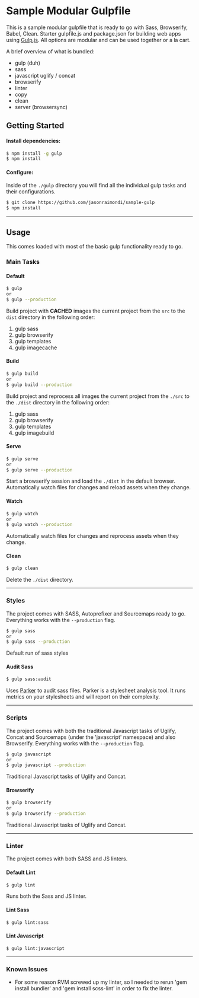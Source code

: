 # Sample Modular Gulpfile

This is a sample modular gulpfile that is ready to go with Sass, Browserify, Babel, Clean.  Starter gulpfile.js and package.json for building web apps using [Gulp.js](http://gulpjs.com/).  All options are modular and can be used together or a la cart.

A brief overview of what is bundled:

* gulp (duh)
* sass
* javascript uglify / concat
* browserify
* linter
* copy
* clean
* server (browsersync)

## Getting Started

#### Install dependencies:

```bash
$ npm install -g gulp
$ npm install
```

#### Configure:
Inside of the `./gulp` directory you will find all the individual gulp tasks and their configurations.

```bash
$ git clone https://github.com/jasonraimondi/sample-gulp
$ npm install
```

---

## Usage
This comes loaded with most of the basic gulp functionality ready to go.

### Main Tasks

#### Default
```bash
$ gulp
or
$ gulp --production
```
Build project with **CACHED** images the current project from the `src` to the `dist` directory in the following order:
1. gulp sass
2. gulp browserify
3. gulp templates
4. gulp imagecache



#### Build
```bash
$ gulp build
or
$ gulp build --production
```
Build project and reprocess all images the current project from the `./src` to the `./dist` directory in the following order:
1. gulp sass
2. gulp browserify
3. gulp templates
4. gulp imagebuild


#### Serve
```bash
$ gulp serve
or
$ gulp serve --production
```
Start a browserify session and load the `./dist` in the default browser. Automatically watch files for changes and reload assets when they change.

#### Watch
```bash
$ gulp watch
or
$ gulp watch --production
```
Automatically watch files for changes and reprocess assets when they change.

#### Clean
```bash
$ gulp clean
```
Delete the `./dist` directory.

---

### Styles
The project comes with SASS, Autoprefixer and Sourcemaps ready to go. Everything works with the `--production` flag.

```bash
$ gulp sass
or
$ gulp sass --production
```
Default run of sass styles

#### Audit Sass

```bash
$ gulp sass:audit
```
Uses [Parker](https://github.com/katiefenn/parker) to audit sass files.  Parker is a stylesheet analysis tool. It runs metrics on your stylesheets and will report on their complexity.

---

### Scripts
The project comes with both the traditional Javascript tasks of Uglify,  Concat and Sourcemaps (under the 'javascript' namespace) and also Browserify. Everything works with the `--production` flag.

```bash
$ gulp javascript
or
$ gulp javascript --production
```
Traditional Javascript tasks of Uglify and Concat.

#### Browserify

```bash
$ gulp browserify
or
$ gulp browserify --production
```
Traditional Javascript tasks of Uglify and Concat.

---

### Linter
The project comes with both SASS and JS linters.

#### Default Lint
```bash
$ gulp lint
```
Runs both the Sass and JS linter.

#### Lint Sass
```bash
$ gulp lint:sass
```

#### Lint Javascript
```bash
$ gulp lint:javascript
```

---

### Known Issues
* For some reason RVM screwed up my linter, so I needed to rerun 'gem install bundler' and 'gem install scss-lint' in order to fix the linter.
